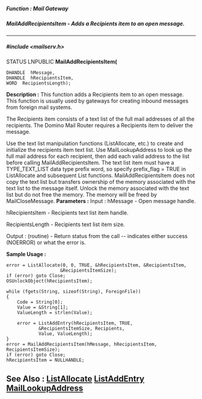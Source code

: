 ##### Function : Mail Gateway
##### MailAddRecipientsItem - Adds a Recipients item to an open message.
---
##### #include <mailserv.h>
STATUS LNPUBLIC **MailAddRecipientsItem(**

	DHANDLE  hMessage,
	DHANDLE  hRecipientsItem,
	WORD  RecipientsLength);
**Description :**
This function adds a Recipients item to an open message.  This function is 
usually used by gateways for creating inbound messages from foreign mail 
systems.

The Recipients item consists of a text list of the full mail addresses of all 
the recipients.  The Domino Mail Router requires a Recipients item to deliver 
the message. 

Use the text list manipulation functions (ListAllocate, etc.) to create and 
initialize the recipients item text list.  Use MailLookupAddress to look up the 
full mail address for each recipient, then add each valid address to the list 
before calling MailAddRecipientsItem. The text list item must have a 
TYPE_TEXT_LIST data type prefix word, so specify prefix_flag = TRUE in 
ListAllocate and subsequent List functions.  MailAddRecipientsItem does not 
copy the text list but transfers ownership of the memory associated with the 
text list to the message itself.  Unlock the memory associated with the text 
list but do not free the memory.  The memory will be freed by MailCloseMessage.
**Parameters :**
Input :
hMessage  -  Open message handle.

hRecipientsItem  -  Recipients text list item handle.

RecipientsLength  -  Recipients text list item size.

Output :
(routine)  -  Return status from the call -- indicates either success (NOERROR) or what the error is.


**Sample Usage :**
```
error = ListAllocate(0, 0, TRUE, &hRecipientsItem, &RecipientsItem, 
                    &RecipientsItemSize);
if (error) goto Close;
OSUnlockObject(hRecipientsItem);

while (fgets(String, sizeof(String), ForeignFile))
{
    Code = String[0];
    Value = &String[1];
    ValueLength = strlen(Value);

    error = ListAddEntry(hRecipientsItem, TRUE, 
            &RecipientsItemSize, Recipients, 
            Value, ValueLength);
}
error = MailAddRecipientsItem(hMessage, hRecipientsItem, RecipientsItemSize);
if (error) goto Close;
hRecipientsItem = NULLHANDLE;
```
**See Also :**
[ListAllocate](D:/md_files/ListAllocate.md)
[ListAddEntry](D:/md_files/ListAddEntry.md)
[MailLookupAddress](D:/md_files/MailLookupAddress.md)
---

